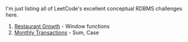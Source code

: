 I'm just listing all of LeetCode's excellent conceptual RDBMS challenges here. 

1) [Restaurant Growth](https://leetcode.com/problems/restaurant-growth/submissions/1465763416/) - Window functions
2) [Monthly Transactions](https://leetcode.com/problems/monthly-transactions-i/description/) - Sum, Case
